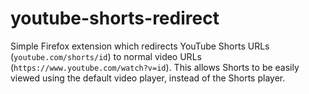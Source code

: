 # youtube-shorts-redirect

Simple Firefox extension which redirects YouTube Shorts URLs (`youtube.com/shorts/id`) to normal video URLs (`https://www.youtube.com/watch?v=id`). This allows Shorts to be easily viewed using the default video player, instead of the Shorts player.
